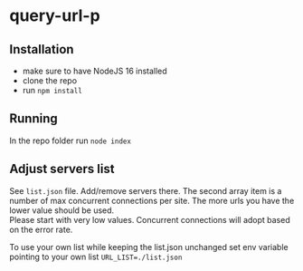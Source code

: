 # query-url-p 

## Installation

- make sure to have NodeJS 16 installed
- clone the repo
- run `npm install`

## Running

In the repo folder run `node index`

## Adjust servers list

See `list.json` file. Add/remove servers there. The second array item is a number of max concurrent connections per site. The more urls you have the lower value should be used.  
Please start with very low values. Concurrent connections will adopt based on the error rate.

To use your own list while keeping the list.json unchanged set env variable pointing to your own list `URL_LIST=./list.json`
